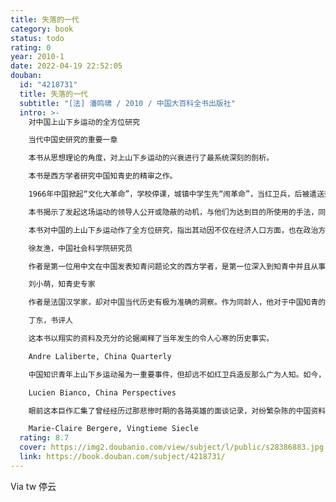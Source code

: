 ```yaml
---
title: 失落的一代
category: book
status: todo
rating: 0
year: 2010-1
date: 2022-04-19 22:52:05
douban:
  id: "4218731"
  title: 失落的一代
  subtitle: "[法] 潘鸣啸 / 2010 / 中国大百科全书出版社"
  intro: >-
    对中国上山下乡运动的全方位研究

    当代中国史研究的重要一章

    本书从思想理论的角度，对上山下乡运动的兴衰进行了最系统深刻的剖析。

    本书是西方学者研究中国知青史的精审之作。

    1966年中国掀起“文化大革命”，学校停课，城镇中学生先“闹革命”，当红卫兵，后被遣送到农村去。据统计，1968至1980年间的下乡人数，大约有一千七百万。这场有组织的大规模人口迁移，是一场彻底的政治运动，名为“上山下乡运动”，在世界或在中国来看，都是史无前例的。这场运动对整整这一代城镇青年产生了深远的影响。不仅打乱了他们的生活秩序，使他们失去了受教育的机会，而且影响他们的家庭，以及整个城市社会，甚至农村社会。这整一代人可以被称作“失落的一代”。

    本书揭示了发起这场运动的领导人公开或隐蔽的动机，与他们为达到目的所使用的手法，同时分析了他们的这些决定在整个社会上所引致的后果。本书也探讨了下乡运动进行了二十多年（包括“文化大革命”前小规模的运动），为何会在1980年突然寿终正寝，并且研究了这场运动在中国社会、政治及经济上留下了什么印记，以及它在中国当代历史上应该占一个什么位置。

    本书对中国的上山下乡运动作了全方位研究，指出其动因不仅在经济人口方面，也在政治方面，论述之广泛，分析之深入，构成了当代中国史研究重要的一章。

    徐友渔，中国社会科学院研究员

    作者是第一位用中文在中国发表知青问题论文的西方学者，是第一位深入到知青中并且从事知青研究的西方学者，同时还是唯一一位几十年如一日始终以研究知青问题为己任的西方学者。

    刘小萌，知青史专家

    作者是法国汉学家，却对中国当代历史有极为准确的洞察。作为同龄人，他对于中国知青的命运既有深切的同情理解，又有立足国际视角的冷静分析。我也是当年的知青，对此书颇为认同和喜爱。

    丁东，书评人

    这本书以翔实的资料及充分的论据阐释了当年发生的令人心寒的历史事实。

    Andre Laliberte, China Quarterly

    中国知识青年上山下乡运动虽为一重要事件，但却远不如红卫兵造反那么广为人知。如今，潘鸣啸终于为我们完成了一本含有确凿证据的学术论着。

    Lucien Bianco, China Perspectives

    眼前这本巨作汇集了曾经经历过那悲惨时期的各路英雄的面谈记录，对纷繁杂陈的中国资料抽丝剥茧寻根究底，经过长期酝酿，最终给我们清晰地勾画出“文化大革命”的一个不可忽略的重要侧面。

    Marie-Claire Bergere, Vingtieme Siecle
  rating: 8.7
  cover: https://img2.doubanio.com/view/subject/l/public/s28386883.jpg
  link: https://book.douban.com/subject/4218731/
---
```


Via tw 停云
